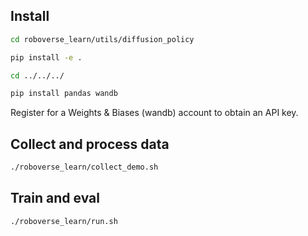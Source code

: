 ## Install

```bash
cd roboverse_learn/utils/diffusion_policy

pip install -e .

cd ../../../

pip install pandas wandb
```

Register for a Weights & Biases (wandb) account to obtain an API key.

## Collect and process data

```bash
./roboverse_learn/collect_demo.sh
```

## Train and eval

```bash
./roboverse_learn/run.sh
```
